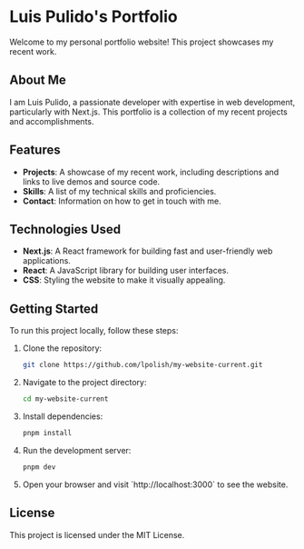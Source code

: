 # Luis Pulido's Portfolio

Welcome to my personal portfolio website! This project showcases my recent work.

## About Me

I am Luis Pulido, a passionate developer with expertise in web development, particularly with Next.js. This portfolio is a collection of my recent projects and accomplishments.

## Features

- **Projects**: A showcase of my recent work, including descriptions and links to live demos and source code.
- **Skills**: A list of my technical skills and proficiencies.
- **Contact**: Information on how to get in touch with me.

## Technologies Used

- **Next.js**: A React framework for building fast and user-friendly web applications.
- **React**: A JavaScript library for building user interfaces.
- **CSS**: Styling the website to make it visually appealing.

## Getting Started

To run this project locally, follow these steps:

1. Clone the repository:
   ```bash
   git clone https://github.com/lpolish/my-website-current.git
   ```

2. Navigate to the project directory:
   ```bash
   cd my-website-current
   ```

3. Install dependencies:
   ```bash
   pnpm install
   ```

4. Run the development server:
   ```bash
   pnpm dev
   ```

5. Open your browser and visit \`http://localhost:3000\` to see the website.

## License

This project is licensed under the MIT License.


